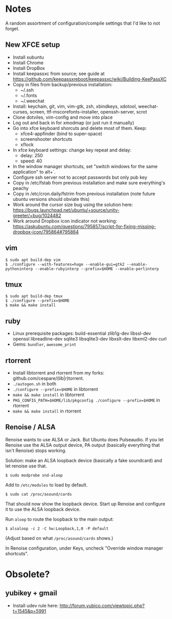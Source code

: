 # Notes

A random assortment of configuration/compile settings that I'd like to not forget.

## New XFCE setup

* Install xubuntu
* Install Chrome
* Install DropBox
* Install keepassxc from source; see guide at https://github.com/keepassxreboot/keepassxc/wiki/Building-KeePassXC
* Copy in files from backup/previous installation:
  - ~/.ssh
  - ~/.fonts
  - ~/.weechat
* Install: keychain, git, vim, vim-gtk, zsh, xbindkeys, xdotool, weechat-curses, screen,
  ttf-mscorefonts-installer, openssh-server, scrot
* Clone dotviles, vim-config and move into place
* Log out and back in for xmodmap (or just run it manually)
* Go into xfce keyboard shorcuts and delete most of them. Keep:
  - xfce4-appfinder (bind to super-space)
  - screenshooter shortcuts
  - xflock
* In xfce keyboard settings: change key repeat and delay:
  - delay: 250
  - speed: 40
* In the window manager shortcuts, set "switch windows for the same application" to alt+`.
* Configure ssh server not to accept passwords but only pub key
* Copy in /etc/fstab from previous installation and make sure everything's peachy
* Copy in /etc/cron.daily/fstrim from previous installation (note future ubuntu versions should obviate this)
* Work around the cursor size bug using the solution here:
  https://bugs.launchpad.net/ubuntu/+source/unity-greeter/+bug/1024482
* Work around Dropbox icon indicator not working:
  https://askubuntu.com/questions/795857/script-for-fixing-missing-dropbox-icon/795864#795864

## vim

    $ sudo apt build-dep vim
    $ ./configure --with-features=huge --enable-gui=gtk2 --enable-pythoninterp --enable-rubyinterp --prefix=$HOME --enable-perlinterp

## tmux

    $ sudo apt build-dep tmux
    $ ./configure --prefix=$HOME
    $ make && make install

## ruby

* Linux prerequisite packages: build-essential zlib1g-dev libssl-dev openssl libreadline-dev sqlite3 libsqlite3-dev libxslt-dev libxml2-dev curl
* Gems: `bundler`, `awesome_print`

## rtorrent

* Install libtorrent and rtorrent from my forks: github.com/cespare/(lib|r)torrent.
* `./autogen.sh` in both
* `./configure --prefix=$HOME` in libtorrent
* `make && make install` in libtorrent
* `PKG_CONFIG_PATH=$HOME/lib/pkgconfig ./configure --prefix=$HOME` in rtorrent
* `make && make install` in rtorrent

## Renoise / ALSA

Renoise wants to use ALSA or Jack. But Ubuntu does Pulseaudio. If you let Renoise use the ALSA output device,
PA output (basically everything that isn't Renoise) stops working.

Solution: make an ALSA loopback device (basically a fake soundcard) and let renoise use that.

    $ sudo modprobe snd-aloop

Add to `/etc/modules` to load by default.

    $ sudo cat /proc/asound/cards

That should now show the loopback device. Start up Renoise and configure it to use the ALSA loopback device.

Run `aloop` to route the loopback to the main output:

    $ alsaloop -c 2 -C hw:Loopback,1,0 -P default

(Adjust based on what `/proc/asound/cards` shows.)

In Renoise configuration, under Keys, uncheck "Override window manager shortcuts".

# Obsolete?

## yubikey + gmail

* Install udev rule here: http://forum.yubico.com/viewtopic.php?t=1545&p=5991
